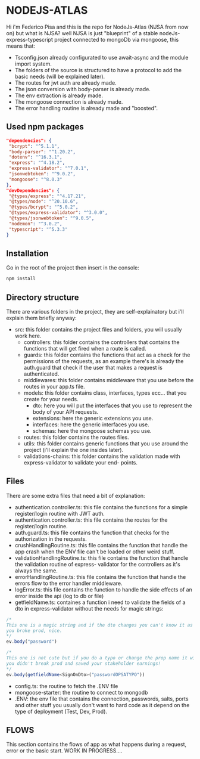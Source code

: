 # NODEJS-ATLAS
Hi i'm Federico Pisa and this is the repo for NodeJs-Atlas (NJSA from now on) but what is NJSA? well NJSA is just "blueprint" of a stable nodeJs-express-typescript project connected to mongoDb via mongoose, this means that: 
- Tsconfig.json already configurated to use await-async and the module import system.
- The folders of the source is structured to have a protocol to add the basic needs (will be explained later).
- The routes for jwt auth are already made.
- The json conversion with body-parser is already made.
- The env extraction is already made.
- The mongoose connection is already made.
- The error handling routine is already made and "boosted".

## Used npm packages
```json
"dependencies": {
 "bcrypt": "^5.1.1",
 "body-parser": "^1.20.2",
 "dotenv": "^16.3.1",
 "express": "^4.18.2",
 "express-validator": "^7.0.1",
 "jsonwebtoken": "^9.0.2",
 "mongoose": "^8.0.3"
},
"devDependencies": {
 "@types/express": "^4.17.21",
 "@types/node": "^20.10.6",
 "@types/bcrypt": "^5.0.2",
 "@types/express-validator": "^3.0.0",
 "@types/jsonwebtoken": "^9.0.5",
 "nodemon": "^3.0.2",
 "typescript": "^5.3.3"
}
```
## Installation
Go in the root of the project then insert in the console:
```bash
npm install
```
## Directory structure
There are various folders in the project, they are self-explainatory but i'll explain them briefly anyway:
- src: this folder contains the project files and folders, you will usually work here.
  - controllers: this folder contains the controllers that contains the functions that will get fired when a 
    route 
    is called.
  - guards: this folder contains the functions that act as a check for the permissions of the requests, as an 
    example there's is already the auth.guard that check if the user that makes a request is authenticated.
  - middlewares: this folder contains middleware that you use before the routes in your app.ts file.
  - models: this folder contains class, interfaces, types ecc... that you create for your needs.
    - dto: here you will put the interfaces that you use to represent the body of your API requests.
    - extensions: here the generic extensions you use.
    - interfaces: here the generic interfaces you use.
    - schemas: here the mongoose schemas you use.
  - routes: this folder contains the routes files.
  - utils: this folder contains generic functions that you use around the project (i'll explain the one insides 
    later).
  - validations-chains: this folder contains the validation made with express-validator to validate your end- 
    points.

## Files
There are some extra files that need a bit of explanation:
- authentication.controller.ts: this file contains the functions for a simple register/login routine with JWT 
  auth.
- authentication.controller.ts: this file contains the routes for the register/login routine.
- auth.guard.ts: this file contains the function that checks for the authorization in the requests.
- crushHandlingRoutine.ts: this file contains the function that handle the app crash when the ENV file can't be 
  loaded or other weird stuff.
- validationHandlingRoutine.ts: this file contains the function that handle the validation routine of express- 
  validator for the controllers as it's always the same.
- errorHandlingRoutine.ts: this file contains the function that handle the errors flow to the error handler 
  middleware.
- logError.ts: this file contains the function to handle the side effects of an error inside the api (log to db 
  or file)
- getfieldName.ts: containes a function i need to validate the fields of a dto in express-validator 
  without the needs for magic strings:
```typescript
/* 
This one is a magic string and if the dto changes you can't know it as there's no error shown until it's late: 
you broke prod, nice.
*/
ev.body("password")

/* 
This one is not cute but if you do a typo or change the prop name it will give an error before you compile;
you didn't break prod and saved your stakeholder earnings!
*/
ev.body(getfieldName<SignOnDto>("passwordOPSATYPO"))
```
- config.ts: the routine to fetch the .ENV file
- mongoose-starter: the routine to connect to mongodb
- .ENV: the env file that contains the connection, passwords, salts, ports and other stuff you usually don't
  want to hard code as it depend on the type of deployment (Test, Dev, Prod).

## FLOWS 
This section contains the flows of app as what happens during a request, error or the basic start.
WORK IN PROGRESS....